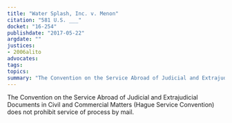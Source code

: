 ```yaml
---
title: "Water Splash, Inc. v. Menon"
citation: "581 U.S. ___"
docket: "16-254"
publishdate: "2017-05-22"
argdate: ""
justices:
- 2006alito
advocates:
tags:
topics:
summary: "The Convention on the Service Abroad of Judicial and Extrajudicial Documents in Civil and Commercial Matters (Hague Service Convention) does not prohibit service of process by mail."
---
```

The Convention on the Service Abroad of Judicial and Extrajudicial Documents in Civil and Commercial Matters (Hague Service Convention) does not prohibit service of process by mail.

